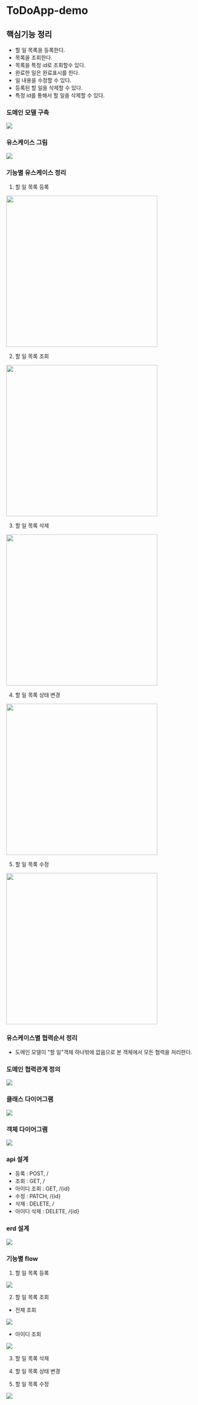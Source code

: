 # ToDoApp-demo

## 핵심기능 정리 

- 할 일 목록을 등록한다.
- 목록을 조회한다.
- 목록을 특정 id로 조회할수 있다.
- 완료한 일은 완료표시를 한다.
- 일 내용을 수정할 수 있다.
- 등록된 할 일을 삭제할 수 있다.
- 특정 id를 통해서 할 일을 삭제할 수 있다.

### 도메인 모델 구축

<img src = "https://github.com/tjddnr7760/ToDoApp-demo/assets/42529087/e0a5c8b4-0bc6-41d2-9c06-5bff05550d44" width="" height=""> 

### 유스케이스 그림

<img src = "https://github.com/tjddnr7760/ToDoApp-demo/assets/42529087/59e83cce-4b98-483f-912f-4fc7e8cbcfb2" width="" height="">

### 기능별 유스케이스 정리

1. 할 일 목록 등록

<img src = "https://github.com/tjddnr7760/ToDoApp-demo/assets/42529087/df02ad68-a0ff-49ac-890f-ed53ab58ff29" width="400" height="">

2. 할 일 목록 조회

<img src = "https://github.com/tjddnr7760/ToDoApp-demo/assets/42529087/ea778d3b-4d41-4ff1-8744-e8d5d2c5b404" width="400" height="">

3. 할 일 목록 삭제

<img src = "https://github.com/tjddnr7760/ToDoApp-demo/assets/42529087/a791e37e-db8e-471a-bdb2-e2cb31d201d6" width="400" height="">

4. 할 일 목록 상태 변경

<img src = "https://github.com/tjddnr7760/ToDoApp-demo/assets/42529087/f866105f-24e7-48c9-9ee9-ccc9b7ff335a" width="400" height="">

5. 할 일 목록 수정

<img src = "https://github.com/tjddnr7760/ToDoApp-demo/assets/42529087/ddbcfa0b-e8c0-4d3c-a46f-0b9ddeb9f87a" width="400" height="">

### 유스케이스별 협력순서 정리

- 도메인 모델이 "할 일"객체 하나밖에 없음으로 본 객체에서 모든 협력을 처리한다.

### 도메인 협력관계 정의

<img src = "https://github.com/tjddnr7760/ToDoApp-demo/assets/42529087/eacf85be-e747-4bf1-8300-ac0e31578566">

### 클래스 다이어그램

<img src = "https://github.com/tjddnr7760/ToDoApp-demo/assets/42529087/fdf757c1-ff08-45ab-9008-2ddf94829c41">

### 객체 다이어그램

<img src = "https://github.com/tjddnr7760/ToDoApp-demo/assets/42529087/18f57a4f-0bfe-48a7-8717-eafa9b7d7101">

### api 설계

- 등록 : POST, /
- 조회 : GET, /
- 아이디 조회 : GET, /{id}
- 수정 : PATCH, /{id}
- 삭제 : DELETE, /
- 아이디 삭제 : DELETE, /{id}

### erd 설계

<img src = "https://github.com/tjddnr7760/ToDoApp-demo/assets/42529087/41a52789-b080-4829-ad25-5ca6df56100a">

### 기능별 flow

1. 할 일 목록 등록

<img src = "https://github.com/tjddnr7760/ToDoApp-demo/assets/42529087/130d7d3f-e99a-4e12-a52c-f801afff4ba9">

2. 할 일 목록 조회

- 전체 조회

<img src = "https://github.com/tjddnr7760/ToDoApp-demo/assets/42529087/be0d5241-45de-433d-9128-e12ef16b737d">

- 아이디 조회

<img src = "https://github.com/tjddnr7760/ToDoApp-demo/assets/42529087/be8245b4-2277-490f-b363-3a1021f20cd6">

3. 할 일 목록 삭제



4. 할 일 목록 상태 변경
5. 할 일 목록 수정

<img src = "https://github.com/tjddnr7760/ToDoApp-demo/assets/42529087/e56fca8c-ce18-4f59-824d-da6f222163b0">

